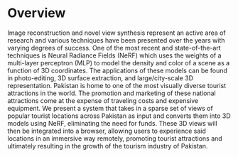 # Overview
Image reconstruction and novel view synthesis represent an active area of research and various techniques have been presented over the years with varying degrees of success. One of the most recent and state-of-the-art techniques is Neural Radiance Fields (NeRF) which uses the weights of a multi-layer perceptron (MLP) to model the density and color of a scene as a function of 3D coordinates. The applications of these models can be found in photo-editing, 3D surface extraction, and large/city-scale 3D representation. Pakistan is home to one of the most visually diverse tourist attractions in the world. The promotion and marketing of these national attractions come at the expense of traveling costs and expensive equipment. We present a system that takes in a sparse set of views of popular tourist locations across Pakistan as input and converts them into 3D models using NeRF, eliminating the need for funds. These 3D views will then be integrated into a browser, allowing users to experience said locations in an immersive way remotely, promoting tourist attractions and ultimately resulting in the growth of the tourism industry of Pakistan.
